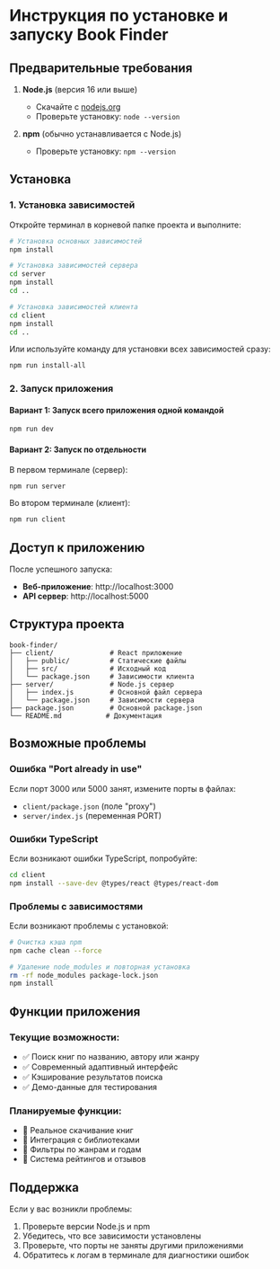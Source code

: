 # Инструкция по установке и запуску Book Finder

## Предварительные требования

1. **Node.js** (версия 16 или выше)
   - Скачайте с [nodejs.org](https://nodejs.org/)
   - Проверьте установку: `node --version`

2. **npm** (обычно устанавливается с Node.js)
   - Проверьте установку: `npm --version`

## Установка

### 1. Установка зависимостей

Откройте терминал в корневой папке проекта и выполните:

```bash
# Установка основных зависимостей
npm install

# Установка зависимостей сервера
cd server
npm install
cd ..

# Установка зависимостей клиента
cd client
npm install
cd ..
```

Или используйте команду для установки всех зависимостей сразу:

```bash
npm run install-all
```

### 2. Запуск приложения

#### Вариант 1: Запуск всего приложения одной командой
```bash
npm run dev
```

#### Вариант 2: Запуск по отдельности

В первом терминале (сервер):
```bash
npm run server
```

Во втором терминале (клиент):
```bash
npm run client
```

## Доступ к приложению

После успешного запуска:

- **Веб-приложение**: http://localhost:3000
- **API сервер**: http://localhost:5000

## Структура проекта

```
book-finder/
├── client/              # React приложение
│   ├── public/          # Статические файлы
│   ├── src/             # Исходный код
│   └── package.json     # Зависимости клиента
├── server/              # Node.js сервер
│   ├── index.js         # Основной файл сервера
│   └── package.json     # Зависимости сервера
├── package.json         # Основной package.json
└── README.md           # Документация
```

## Возможные проблемы

### Ошибка "Port already in use"
Если порт 3000 или 5000 занят, измените порты в файлах:
- `client/package.json` (поле "proxy")
- `server/index.js` (переменная PORT)

### Ошибки TypeScript
Если возникают ошибки TypeScript, попробуйте:
```bash
cd client
npm install --save-dev @types/react @types/react-dom
```

### Проблемы с зависимостями
Если возникают проблемы с установкой:
```bash
# Очистка кэша npm
npm cache clean --force

# Удаление node_modules и повторная установка
rm -rf node_modules package-lock.json
npm install
```

## Функции приложения

### Текущие возможности:
- ✅ Поиск книг по названию, автору или жанру
- ✅ Современный адаптивный интерфейс
- ✅ Кэширование результатов поиска
- ✅ Демо-данные для тестирования

### Планируемые функции:
- 🔄 Реальное скачивание книг
- 🔄 Интеграция с библиотеками
- 🔄 Фильтры по жанрам и годам
- 🔄 Система рейтингов и отзывов

## Поддержка

Если у вас возникли проблемы:
1. Проверьте версии Node.js и npm
2. Убедитесь, что все зависимости установлены
3. Проверьте, что порты не заняты другими приложениями
4. Обратитесь к логам в терминале для диагностики ошибок 